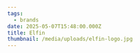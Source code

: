 ```yaml
---
tags:
  - brands
date: 2025-05-07T15:48:00.000Z
title: Elfin
thumbnail: /media/uploads/elfin-logo.jpg
---
```

